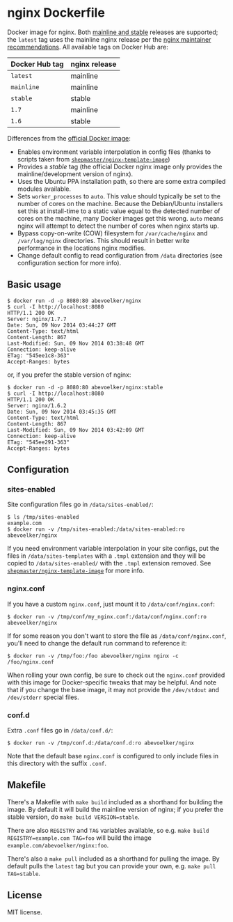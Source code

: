 # nginx Dockerfile

Docker image for nginx. Both [mainline and stable][mainline-vs-stable] releases are supported; the `latest` tag uses the mainline nginx release per the [nginx maintainer recommendations][mainline-vs-stable].  All available tags on Docker Hub are:

| Docker Hub tag | nginx release |
|----------------|---------------|
| `latest`       | mainline      |
| `mainline`     | mainline      |
| `stable`       | stable        |
| `1.7`          | mainline      |
| `1.6`          | stable        |

Differences from the [official Docker image][official-image]:

* Enables environment variable interpolation in config files (thanks to scripts taken from [`shepmaster/nginx-template-image`][nginx-template-image])
* Provides a *stable* tag (the official Docker nginx image only provides the mainline/development version of nginx).
* Uses the Ubuntu PPA installation path, so there are some extra compiled modules available.
* Sets `worker_processes` to `auto`. This value should typically be set to the number of cores on the machine.  Because the Debian/Ubuntu installers set this at install-time to a static value equal to the detected number of cores on the machine, many Docker images get this wrong.  `auto` means nginx will attempt to detect the number of cores when nginx starts up.
* Bypass copy-on-write (COW) filesystem for `/var/cache/nginx` and `/var/log/nginx` directories.  This should result in better write performance in the locations nginx modifies.
* Change default config to read configuration from `/data` directories (see configuration section for more info).

## Basic usage

```
$ docker run -d -p 8080:80 abevoelker/nginx
$ curl -I http://localhost:8080
HTTP/1.1 200 OK
Server: nginx/1.7.7
Date: Sun, 09 Nov 2014 03:44:27 GMT
Content-Type: text/html
Content-Length: 867
Last-Modified: Sun, 09 Nov 2014 03:38:48 GMT
Connection: keep-alive
ETag: "545ee1c8-363"
Accept-Ranges: bytes
```

or, if you prefer the stable version of nginx:

```
$ docker run -d -p 8080:80 abevoelker/nginx:stable
$ curl -I http://localhost:8080
HTTP/1.1 200 OK
Server: nginx/1.6.2
Date: Sun, 09 Nov 2014 03:45:35 GMT
Content-Type: text/html
Content-Length: 867
Last-Modified: Sun, 09 Nov 2014 03:42:09 GMT
Connection: keep-alive
ETag: "545ee291-363"
Accept-Ranges: bytes
```

## Configuration

### sites-enabled

Site configuration files go in `/data/sites-enabled/`:

```
$ ls /tmp/sites-enabled
example.com
$ docker run -v /tmp/sites-enabled:/data/sites-enabled:ro abevoelker/nginx
```

If you need environment variable interpolation in your site configs, put the files in `/data/sites-templates` with a `.tmpl` extension and they will be copied to `/data/sites-enabled/` with the `.tmpl` extension removed.  See [`shepmaster/nginx-template-image`][nginx-template-image] for more info.

### nginx.conf

If you have a custom `nginx.conf`, just mount it to `/data/conf/nginx.conf`:

```
$ docker run -v /tmp/conf/my_nginx.conf:/data/conf/nginx.conf:ro abevoelker/nginx
```

If for some reason you don't want to store the file as `/data/conf/nginx.conf`, you'll need to change the default run command to reference it:

```
$ docker run -v /tmp/foo:/foo abevoelker/nginx nginx -c /foo/nginx.conf
```

When rolling your own config, be sure to check out the `nginx.conf` provided with this image for Docker-specific tweaks that may be helpful.  And note that if you change the base image, it may not provide the `/dev/stdout` and `/dev/stderr` special files.

### conf.d

Extra `.conf` files go in `/data/conf.d/`:

```
$ docker run -v /tmp/conf.d:/data/conf.d:ro abevoelker/nginx
```

Note that the default base `nginx.conf` is configured to only include files in this directory with the suffix `.conf`.

## Makefile

There's a Makefile with `make build` included as a shorthand for building the image.  By default it will build the mainline version of nginx; if you prefer the stable version, do `make build VERSION=stable`.

There are also `REGISTRY` and `TAG` variables available, so e.g. `make build REGISTRY=example.com TAG=foo` will build the image `example.com/abevoelker/nginx:foo`.

There's also a `make pull` included as a shorthand for pulling the image.  By default pulls the `latest` tag but you can provide your own, e.g. `make pull TAG=stable`.

## License

MIT license.

[mainline-vs-stable]: http://nginx.com/blog/nginx-1-6-1-7-released/
[official-image]: https://github.com/nginxinc/docker-nginx
[nginx-template-image]: https://github.com/shepmaster/nginx-template-image
